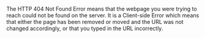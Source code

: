 The HTTP 404 Not Found Error means that the webpage you were trying to reach could not be found on the server. It is a Client-side Error which means that either the page has been removed or moved and the URL was not changed accordingly, or that you typed in the URL incorrectly.
